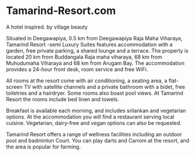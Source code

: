 # Tamarind-Resort.com
A hotel inspired. by village beauty

Situated in Deegawapiya, 0.5 km from Deegawapiya Raja Maha Viharaya, Tamarind Resort -semi Luxury Suites features accommodation with a garden, free private parking, a shared lounge and a terrace. The property is located 20 km from Buddangala Raja maha viharaya, 68 km from Muhudumaha Viharaya and 68 km from Arugam Bay. The accommodation provides a 24-hour front desk, room service and free WiFi.

All rooms at the resort come with air conditioning, a seating area, a flat-screen TV with satellite channels and a private bathroom with a bidet, free toiletries and a hairdryer. Some rooms also boast pool views. At Tamarind Resort the rooms include bed linen and towels.

Breakfast is available each morning, and includes srilankan and vegetarian options. At the accommodation you will find a restaurant serving local cuisine. Vegetarian, dairy-free and vegan options can also be requested.

Tamarind Resort offers a range of wellness facilities including an outdoor pool and badminton Court. You can play darts and Carrom at the resort, and the area is popular for farming.
